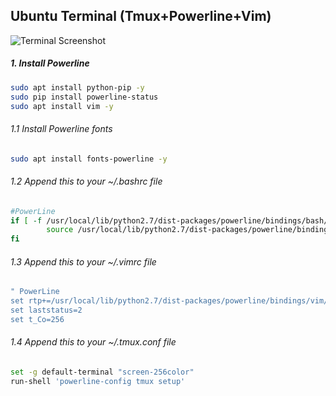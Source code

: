## Ubuntu Terminal (Tmux+Powerline+Vim)

![Terminal Screenshot](https://raw.githubusercontent.com/R3dy/ubuntu-terminal/master/terminal.png)

##### 1. Install Powerline
```bash
sudo apt install python-pip -y
sudo pip install powerline-status
sudo apt install vim -y
```

###### 1.1 Install Powerline fonts
```bash
sudo apt install fonts-powerline -y
```

###### 1.2 Append this to your ~/.bashrc file
```bash
#PowerLine
if [ -f /usr/local/lib/python2.7/dist-packages/powerline/bindings/bash/powerline.sh ]; then
        source /usr/local/lib/python2.7/dist-packages/powerline/bindings/bash/powerline.sh
fi
```
###### 1.3 Append this to your ~/.vimrc file
```bash
" PowerLine
set rtp+=/usr/local/lib/python2.7/dist-packages/powerline/bindings/vim/
set laststatus=2
set t_Co=256
```

###### 1.4 Append this to your ~/.tmux.conf file
```bash
set -g default-terminal "screen-256color"
run-shell 'powerline-config tmux setup'
```
